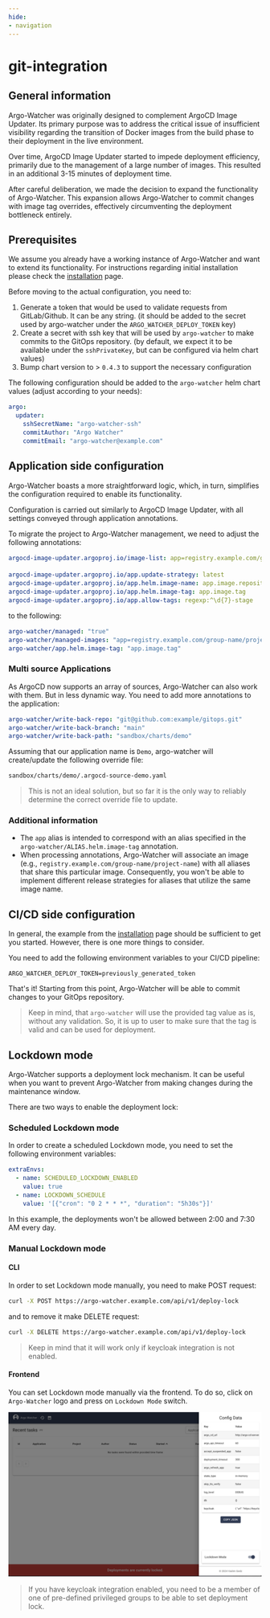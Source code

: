 ```yaml
---
hide:
- navigation
---
```

# git-integration

## General information

Argo-Watcher was originally designed to complement ArgoCD Image Updater. Its primary purpose was to address the critical issue of insufficient visibility regarding the transition of Docker images from the build phase to their deployment in the live environment.

Over time, ArgoCD Image Updater started to impede deployment efficiency, primarily due to the management of a large number of images. This resulted in an additional 3-15 minutes of deployment time.

After careful deliberation, we made the decision to expand the functionality of Argo-Watcher. This expansion allows Argo-Watcher to commit changes with image tag overrides, effectively circumventing the deployment bottleneck entirely.

## Prerequisites

We assume you already have a working instance of Argo-Watcher and want to extend its functionality. For instructions regarding initial installation please check the [installation](installation.md) page.

Before moving to the actual configuration, you need to:

1. Generate a token that would be used to validate requests from GitLab/Github. It can be any string. (it should be added to the secret used by argo-watcher under the `ARGO_WATCHER_DEPLOY_TOKEN` key)
2. Create a secret with ssh key that will be used by `argo-watcher` to make commits to the GitOps repository. (by default, we expect it to be available under the `sshPrivateKey`, but can be configured via helm chart values)
3. Bump chart version to > `0.4.3` to support the necessary configuration

The following configuration should be added to the `argo-watcher` helm chart values (adjust according to your needs):

```yaml
argo:
  updater:
    sshSecretName: "argo-watcher-ssh"
    commitAuthor: "Argo Watcher"
    commitEmail: "argo-watcher@example.com"
```

## Application side configuration

Argo-Watcher boasts a more straightforward logic, which, in turn, simplifies the configuration required to enable its functionality.

Configuration is carried out similarly to ArgoCD Image Updater, with all settings conveyed through application annotations.


To migrate the project to Argo-Watcher management, we need to adjust the following annotations:

```yaml
argocd-image-updater.argoproj.io/image-list: app=registry.example.com/group-name/project-name

argocd-image-updater.argoproj.io/app.update-strategy: latest
argocd-image-updater.argoproj.io/app.helm.image-name: app.image.repository
argocd-image-updater.argoproj.io/app.helm.image-tag: app.image.tag
argocd-image-updater.argoproj.io/app.allow-tags: regexp:^\d{7}-stage
```

to the following:

```yaml
argo-watcher/managed: "true"
argo-watcher/managed-images: "app=registry.example.com/group-name/project-name"
argo-watcher/app.helm.image-tag: "app.image.tag"
```

### Multi source Applications

As ArgoCD now supports an array of sources, Argo-Watcher can also work with them. But in less dynamic way. You need to add more annotations to the application:

```yaml
argo-watcher/write-back-repo: "git@github.com:example/gitops.git"
argo-watcher/write-back-branch: "main"
argo-watcher/write-back-path: "sandbox/charts/demo"
```

Assuming that our application name is `Demo`, argo-watcher will create/update the following override file:
```bash
sandbox/charts/demo/.argocd-source-demo.yaml
```

> This is not an ideal solution, but so far it is the only way to reliably determine the correct override file to update.

### Additional information

- The `app` alias is intended to correspond with an alias specified in the `argo-watcher/ALIAS.helm.image-tag` annotation.
- When processing annotations, Argo-Watcher will associate an image (e.g., `registry.example.com/group-name/project-name`) with all aliases that share this particular image. Consequently, you won't be able to implement different release strategies for aliases that utilize the same image name.

## CI/CD side configuration

In general, the example from the [installation](installation.md) page should be sufficient to get you started. However, there is one more things to consider.

You need to add the following environment variables to your CI/CD pipeline:

```
ARGO_WATCHER_DEPLOY_TOKEN=previously_generated_token
```

That's it! Starting from this point, Argo-Watcher will be able to commit changes to your GitOps repository.

> Keep in mind, that `argo-watcher` will use the provided tag value as is, without any validation. So, it is up to user to make sure that the tag is valid and can be used for deployment.

## Lockdown mode

Argo-Watcher supports a deployment lock mechanism. It can be useful when you want to prevent Argo-Watcher from making changes during the maintenance window.

There are two ways to enable the deployment lock:

### Scheduled Lockdown mode

In order to create a scheduled Lockdown mode, you need to set the following environment variables:

```yaml
extraEnvs:
  - name: SCHEDULED_LOCKDOWN_ENABLED
    value: true
  - name: LOCKDOWN_SCHEDULE
    value: '[{"cron": "0 2 * * *", "duration": "5h30s"}]'
```

In this example, the deployments won't be allowed between 2:00 and 7:30 AM every day.

### Manual Lockdown mode

#### CLI

In order to set Lockdown mode manually, you need to make POST request:

```bash
curl -X POST https://argo-watcher.example.com/api/v1/deploy-lock
```

and to remove it make DELETE request:

```bash
curl -X DELETE https://argo-watcher.example.com/api/v1/deploy-lock
```

> Keep in mind that it will work only if keycloak integration is not enabled.

#### Frontend

You can set Lockdown mode manually via the frontend. To do so, click on `Argo-Watcher` logo and press on `Lockdown Mode` switch.

![Image title](https://raw.githubusercontent.com/shini4i/assets/main/src/argo-watcher/deployment-lock.png)

> If you have keycloak integration enabled, you need to be a member of one of pre-defined privileged groups to be able to set deployment lock.
